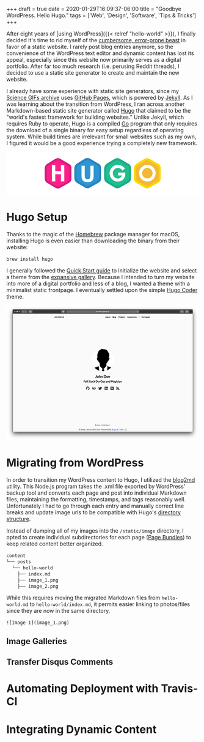 +++ 
draft = true
date = 2020-01-29T16:09:37-06:00
title = "Goodbye WordPress. Hello Hugo."
tags = ['Web', 'Design', 'Software', 'Tips & Tricks']
+++

After eight years of [using WordPress]({{< relref "hello-world" >}}), I finally decided it's time to rid myself of the [cumbersome, error-prone beast](https://www.quora.com/Why-is-WordPress-so-bad-and-are-there-any-real-alternatives) in favor of a static website. I rarely post blog entries anymore, so the convenience of the WordPress text editor and dynamic content has lost its appeal, especially since this website now primarily serves as a digital portfolio. After far too much research (i.e. perusing Reddit threads), I decided to use a static site generator to create and maintain the new website.

I already have some experience with static site generators, since my [Science GIFs archive](https://sciencegifs.csullender.com/) uses [GitHub Pages](https://pages.github.com/), which is powered by [Jekyll](https://jekyllrb.com/). As I was learning about the transition from WordPress, I ran across another Markdown-based static site generator called [Hugo](https://gohugo.io/) that claimed to be the "world's fastest framework for building websites." Unlike Jekyll, which requires Ruby to operate, Hugo is a compiled [Go](https://golang.org/) program that only requires the download of a single binary for easy setup regardless of operating system. While build times are irrelevant for small websites such as my own, I figured it would be a good experience trying a completely new framework.

![Hugo Logo](Hugo_Logo.png)

# Hugo Setup

Thanks to the magic of the [Homebrew](https://brew.sh/) package manager for macOS, installing Hugo is even easier than downloading the binary from their website:

```
brew install hugo
```

I generally followed the [Quick Start guide](https://gohugo.io/getting-started/quick-start/) to initialize the website and select a theme from the [expansive gallery](https://themes.gohugo.io/). Because I intended to turn my website into more of a digital portfolio and less of a blog, I wanted a theme with a minimalist static frontpage. I eventually settled upon the simple [Hugo Coder](https://github.com/luizdepra/hugo-coder) theme.

![Hugo Coder Theme Screenshot](hugo-coder_screenshot.png)

# Migrating from WordPress

In order to transition my WordPress content to Hugo, I utilized the [blog2md](https://github.com/palaniraja/blog2md) utility. This Node.js program takes the .xml file exported by WordPress' backup tool and converts each page and post into individual Markdown files, maintaining the formatting, timestamps, and tags reasonably well. Unfortunately I had to go through each entry and manually correct line breaks and update image urls to be compatible with Hugo's [directory structure](https://gohugo.io/getting-started/directory-structure/).

Instead of dumping all of my images into the `/static/image` directory, I opted to create individual subdirectories for each page ([Page Bundles](https://gohugo.io/content-management/page-bundles/)) to keep related content better organized.

```
content
└── posts
  └── hello-world
    ├── index.md
    ├── image_1.png
    ├── image_2.png
```

While this requires moving the migrated Markdown files from `hello-world.md` to `hello-world/index.md`, it permits easier linking to photos/files since they are now in the same directory.

```
![Image 1](image_1.png)
```


## Image Galleries

## Transfer Disqus Comments

# Automating Deployment with Travis-CI

# Integrating Dynamic Content